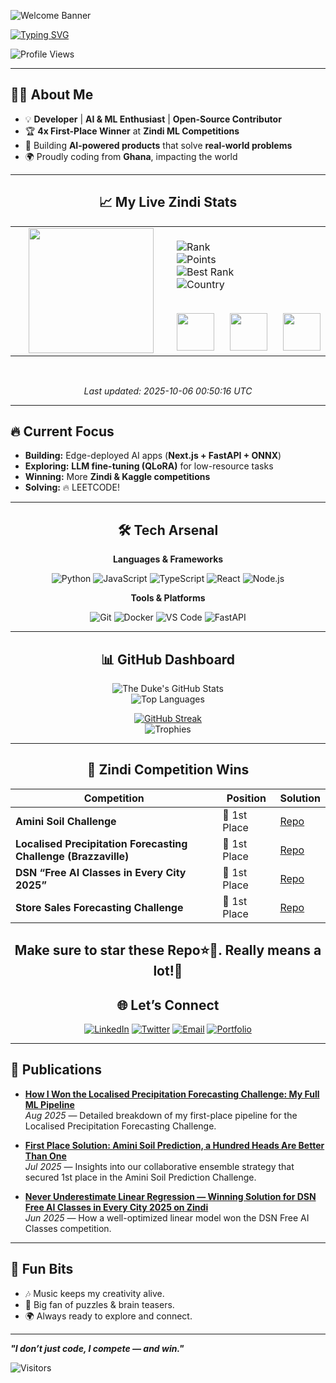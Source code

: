 <!-- HERO SECTION -->

![Welcome Banner](https://capsule-render.vercel.app/api?type=waving&color=0:6a11cb,100:2575fc&height=200&section=header&text=Hey!%20I'm%20CodeJoe!&fontSize=45&fontAlignY=35&desc=Developer%20|%20ML%20Engineer%20|%20Zindi%20Competition%20Champion&descSize=20&descAlignY=55&fontColor=FFFFFF)

<!-- TYPING INTRO -->

[![Typing SVG](https://readme-typing-svg.demolab.com?font=Poppins&weight=600&size=28&duration=2500&pause=800&color=FF00FF&background=0D111700&center=true&vCenter=true&width=700&lines=👨‍💻+Developer;🤖+Machine+Learning+Engineer;🏆+1st+Place+Zindi+Competition+Winner;🌍+Open+Source+Contributor)](https://git.io/typing-svg)

![Profile Views](https://komarev.com/ghpvc/?username=codejoetheduke&color=blueviolet&style=for-the-badge)

---

## 👨‍💻 About Me

- 💡 **Developer** | **AI & ML Enthusiast** | **Open-Source Contributor**
- 🏆 **4x First-Place Winner** at **Zindi ML Competitions**
- 🚀 Building **AI-powered products** that solve **real-world problems**
- 🌍 Proudly coding from **Ghana**, impacting the world

---

<!--ZINDI_STATS_START-->

<div align="center">

## 📈 My Live Zindi Stats

<table>
<tr>
<td width="250" align="center">
  <img src="https://zindi-public-release.s3.eu-west-2.amazonaws.com/uploads/user/avatar/84824/w400_c7c90e38-dd6c-4cbc-9e53-cbe9f1631f51.jpg" width="200"/>
</td>
<td>

![Rank](https://img.shields.io/badge/🏆%20Rank-10-blueviolet?style=for-the-badge)<br>
![Points](https://img.shields.io/badge/⭐%20Points-13122-ff69b4?style=for-the-badge)<br>
![Best Rank](https://img.shields.io/badge/🥇%20Best%20Rank-10-brightgreen?style=for-the-badge)<br>
![Country](https://img.shields.io/badge/🌍%20Country-Ghana-orange?style=for-the-badge)<br><br>

<!-- 🏅 Medals -->
<div style="display:flex;justify-content:center;gap:25px;margin-top:15px;">
  <img src="https://img.shields.io/badge/🥇%20Gold-11-FFD700?style=for-the-badge" height="60"/>
  <img src="https://img.shields.io/badge/🥈%20Silver-5-C0C0C0?style=for-the-badge" height="60"/>
  <img src="https://img.shields.io/badge/🥉%20Bronze-6-CD7F32?style=for-the-badge" height="60"/>
</div>

</td>
</tr>
</table>

<br>

_Last updated: 2025-10-06 00:50:16 UTC_

</div>

<!--ZINDI_STATS_END-->

---

## 🔥 Current Focus

- **Building:** Edge-deployed AI apps (**Next.js + FastAPI + ONNX**)
- **Exploring:** **LLM fine-tuning (QLoRA)** for low-resource tasks
- **Winning:** More **Zindi & Kaggle competitions**
- **Solving:** 🔥 LEETCODE!

---

<div align="center">

## 🛠️ Tech Arsenal

**Languages & Frameworks**

![Python](https://img.shields.io/badge/Python-3776AB?style=for-the-badge&logo=python&logoColor=white)
![JavaScript](https://img.shields.io/badge/JavaScript-F7B93E?style=for-the-badge&logo=javascript&logoColor=black)
![TypeScript](https://img.shields.io/badge/TypeScript-007ACC?style=for-the-badge&logo=typescript&logoColor=white)
![React](https://img.shields.io/badge/React-61DAFB?style=for-the-badge&logo=react&logoColor=black)
![Node.js](https://img.shields.io/badge/Node.js-339933?style=for-the-badge&logo=node.js&logoColor=white)

**Tools & Platforms**

![Git](https://img.shields.io/badge/Git-F05032?style=for-the-badge&logo=git&logoColor=white)
![Docker](https://img.shields.io/badge/Docker-2496ED?style=for-the-badge&logo=docker&logoColor=white)
![VS Code](https://img.shields.io/badge/VS%20Code-007ACC?style=for-the-badge&logo=visual-studio-code&logoColor=white)
![FastAPI](https://img.shields.io/badge/FastAPI-009688?style=for-the-badge&logo=fastapi&logoColor=white)

---

## 📊 GitHub Dashboard

![The Duke's GitHub Stats](https://github-readme-stats.vercel.app/api?username=codejoetheduke&show_icons=true&theme=tokyonight)  
![Top Languages](https://github-readme-stats.vercel.app/api/top-langs/?username=codejoetheduke&layout=compact&theme=tokyonight)

[![GitHub Streak](https://streak-stats.demolab.com?user=codejoetheduke&theme=tokyonight&hide_border=true)](https://git.io/streak-stats)  
![Trophies](https://github-profile-trophy.vercel.app/?username=codejoetheduke&theme=tokyonight&row=1&column=6)

</div>

---

<div align="center">
 
 ## 🥇 Zindi Competition Wins

| Competition                                                     | Position     | Solution                                                                                                                   |
| --------------------------------------------------------------- | ------------ | -------------------------------------------------------------------------------------------------------------------------- |
| **Amini Soil Challenge**                                        | 🥇 1st Place | [Repo](https://github.com/codejoetheduke/First-Place-Solution-Amini-Soil-Challenge)                                        |
| **Localised Precipitation Forecasting Challenge (Brazzaville)** | 🥇 1st Place | [Repo](https://github.com/codejoetheduke/First-Place-Solution-Localised-Precipitation-Forecasting-in-Brazzaville-Using-AI) |
| **DSN “Free AI Classes in Every City 2025”**                    | 🥇 1st Place | [Repo](https://github.com/codejoetheduke/First-Place-Solution-DSN-Free-AI-Classes)                                         |
| **Store Sales Forecasting Challenge**                           | 🥇 1st Place | [Repo](https://github.com/codejoetheduke/First-Place-Solution-Store-Sales-Challenges)                                      |

## Make sure to star these Repo⭐🤝. Really means a lot!🙏

## 🌐 Let’s Connect

[![LinkedIn](https://img.shields.io/badge/LinkedIn-0077B5?style=for-the-badge&logo=linkedin&logoColor=white)](https://linkedin.com/in/duke-kongo-556a4b238)
[![Twitter](https://img.shields.io/badge/Twitter-1DA1F2?style=for-the-badge&logo=twitter&logoColor=white)](https://X.com/CodeJoeTheDuke)
[![Email](https://img.shields.io/badge/Email-D14836?style=for-the-badge&logo=gmail&logoColor=white)](mailto:dukekongo16@gmail.com)
[![Portfolio](https://img.shields.io/badge/Portfolio-000?style=for-the-badge&logo=firefox-browser&logoColor=white)](https://thedukesportfolio.vercel.app)

---

</div>

## 📰 Publications

- **[How I Won the Localised Precipitation Forecasting Challenge: My Full ML Pipeline](https://medium.com/@dukekongo16/how-i-won-the-localised-precipitationforecasting-challenge-my-full-ml-pipeline-b28f551f43ee)**  
  _Aug 2025_ — Detailed breakdown of my first-place pipeline for the Localised Precipitation Forecasting Challenge.

- **[First Place Solution: Amini Soil Prediction, a Hundred Heads Are Better Than One](https://zindi.africa/learn/first-place-solution-amini-soil-prediction-a-hundred-headsare-better-than-one)**  
  _Jul 2025_ — Insights into our collaborative ensemble strategy that secured 1st place in the Amini Soil Prediction Challenge.

- **[Never Underestimate Linear Regression — Winning Solution for DSN Free AI Classes in Every City 2025 on Zindi](https://medium.com/@dukekongo16/never-underestimate-linear-regression-winningsolution-for-dsn-free-ai-classes-in-every-city-1fcfdbc253ec)**  
  _Jun 2025_ — How a well-optimized linear model won the DSN Free AI Classes competition.

---

## 🎸 Fun Bits

- 🎶 Music keeps my creativity alive.
- 🧩 Big fan of puzzles & brain teasers.
- 🌍 Always ready to explore and connect.

---

**_"I don’t just code, I compete — and win."_**

![Visitors](https://api.visitorbadge.io/api/visitors?path=codejoetheduke&label=VISITORS&countColor=%23ba68c8)
